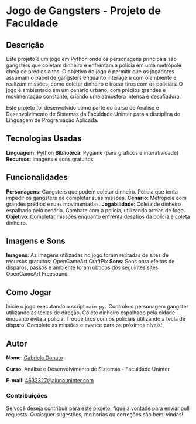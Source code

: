 # Jogo de Gangsters - Projeto de Faculdade
## Descrição
Este projeto é um jogo em Python onde os personagens principais são gangsters que coletam dinheiro e enfrentam a polícia em uma metrópole cheia de prédios altos. O objetivo do jogo é permitir que os jogadores assumam o papel de gangsters enquanto interagem com o ambiente e realizam missões, como coletar dinheiro e trocar tiros com os policiais. O jogo é ambientado em um cenário urbano, com prédios grandes e movimentação constante, criando uma atmosfera intensa e desafiadora.

Este projeto foi desenvolvido como parte do curso de Análise e Desenvolvimento de Sistemas da Faculdade Uninter para a disciplina de Linguagem de Programação Aplicada.

## Tecnologias Usadas
**Linguagem**: Python
**Biblioteca**: Pygame (para gráficos e interatividade)
**Recursos**: Imagens e sons gratuitos

## Funcionalidades
**Personagens**:
Gangsters que podem coletar dinheiro.
Polícia que tenta impedir os gangsters de completar suas missões.
**Cenário**:
Metrópole com grandes prédios e ruas movimentadas.
**Jogabilidade**:
Coleta de dinheiro espalhado pelo cenário.
Combate com a polícia, utilizando armas de fogo.
**Objetivo**:
Completar missões enquanto enfrenta desafios da polícia e coleta dinheiro.

## Imagens e Sons
**Imagens**: As imagens utilizadas no jogo foram retiradas de sites de recursos gratuitos:
OpenGameArt
CraftPix
**Sons**: Sons para efeitos de disparos, passos e ambiente foram obtidos dos seguintes sites:
OpenGameArt
Freesound

## Como Jogar
Inicie o jogo executando o script `main.py.`
Controle o personagem gangster utilizando as teclas de direção.
Colete dinheiro espalhado pela cidade enquanto evita a polícia.
Troque tiros com os policiais utilizando a tecla de disparo.
Complete as missões e avance para os próximos níveis!

## Autor
**Nome**: [Gabriela Donato](https://github.com/GabsDonato)

**Curso**: Análise e Desenvolvimento de Sistemas - Faculdade Uninter

**E-mail**: [4632327@alunouninter.com]()

### Contribuições
Se você deseja contribuir para este projeto, fique à vontade para enviar pull requests. Quaisquer sugestões, melhorias ou correções são bem-vindas!